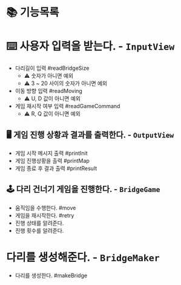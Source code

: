 # 📚 기능목록

# ⌨️ 사용자 입력을 받는다. - `InputView`

- 다리길이 입력 #readBridgeSize
    - ⚠️ 숫자가 아니면 예외
    - ⚠️ 3 ~ 20 사이의 숫자가 아니면 예외
- 이동 방향 입력 #readMoving
    - ⚠️ U, D 값이 아니면 예외
- 게임 재시작 여부 입력 #readGameCommand
    - ⚠️ R, Q 값이 아니면 예외

## 🖥️ 게임 진행 상황과 결과를 출력한다. - `OutputView`

- 게임 시작 메시지 출력 #printInit
- 게임 진행상황을 출력 #printMap
- 게임 종료 후 결과 출력 #printResult

## 🕹️ 다리 건너기 게임을 진행한다. - `BridgeGame`

- 움직임을 수행한다. #move
- 게임을 재시작한다. #retry
- 진행 상태를 알려준다.
- 진행 횟수를 알려준다.

# 다리를 생성해준다. - `BridgeMaker`

- 다리를 생성한다. #makeBridge